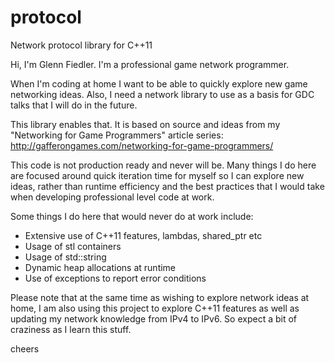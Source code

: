 protocol
========

Network protocol library for C++11

Hi, I'm Glenn Fiedler. I'm a professional game network programmer.

When I'm coding at home I want to be able to quickly explore new game networking ideas. Also, I need a network library to use as a basis for GDC talks that I will do in the future.

This library enables that. It is based on source and ideas from my "Networking for Game Programmers" article series: http://gafferongames.com/networking-for-game-programmers/

This code is not production ready and never will be. Many things I do here are focused around quick iteration time for myself so I can explore new ideas, rather than runtime efficiency and the best practices that I would take when developing professional level code at work.

Some things I do here that would never do at work include:

* Extensive use of C++11 features, lambdas, shared_ptr etc
* Usage of stl containers
* Usage of std::string
* Dynamic heap allocations at runtime
* Use of exceptions to report error conditions

Please note that at the same time as wishing to explore network ideas at home, I am also using this project to explore C++11 features as well as updating my network knowledge from IPv4 to IPv6. So expect a bit of craziness as I learn this stuff.

cheers
